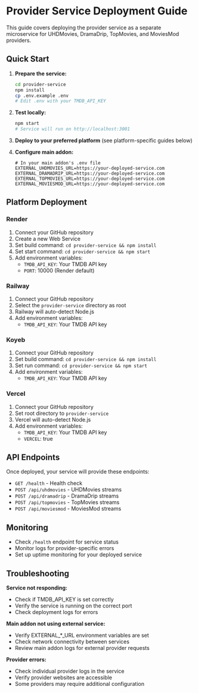 # Provider Service Deployment Guide

This guide covers deploying the provider service as a separate microservice for UHDMovies, DramaDrip, TopMovies, and MoviesMod providers.

## Quick Start

1. **Prepare the service:**
   ```bash
   cd provider-service
   npm install
   cp .env.example .env
   # Edit .env with your TMDB_API_KEY
   ```

2. **Test locally:**
   ```bash
   npm start
   # Service will run on http://localhost:3001
   ```

3. **Deploy to your preferred platform** (see platform-specific guides below)

4. **Configure main addon:**
   ```env
   # In your main addon's .env file
   EXTERNAL_UHDMOVIES_URL=https://your-deployed-service.com
   EXTERNAL_DRAMADRIP_URL=https://your-deployed-service.com
   EXTERNAL_TOPMOVIES_URL=https://your-deployed-service.com
   EXTERNAL_MOVIESMOD_URL=https://your-deployed-service.com
   ```

## Platform Deployment

### Render

1. Connect your GitHub repository
2. Create a new Web Service
3. Set build command: `cd provider-service && npm install`
4. Set start command: `cd provider-service && npm start`
5. Add environment variables:
   - `TMDB_API_KEY`: Your TMDB API key
   - `PORT`: 10000 (Render default)

### Railway

1. Connect your GitHub repository
2. Select the `provider-service` directory as root
3. Railway will auto-detect Node.js
4. Add environment variables:
   - `TMDB_API_KEY`: Your TMDB API key

### Koyeb

1. Connect your GitHub repository
2. Set build command: `cd provider-service && npm install`
3. Set run command: `cd provider-service && npm start`
4. Add environment variables:
   - `TMDB_API_KEY`: Your TMDB API key

### Vercel

1. Connect your GitHub repository
2. Set root directory to `provider-service`
3. Vercel will auto-detect Node.js
4. Add environment variables:
   - `TMDB_API_KEY`: Your TMDB API key
   - `VERCEL`: true

## API Endpoints

Once deployed, your service will provide these endpoints:

- `GET /health` - Health check
- `POST /api/uhdmovies` - UHDMovies streams
- `POST /api/dramadrip` - DramaDrip streams
- `POST /api/topmovies` - TopMovies streams
- `POST /api/moviesmod` - MoviesMod streams

## Monitoring

- Check `/health` endpoint for service status
- Monitor logs for provider-specific errors
- Set up uptime monitoring for your deployed service

## Troubleshooting

**Service not responding:**
- Check if TMDB_API_KEY is set correctly
- Verify the service is running on the correct port
- Check deployment logs for errors

**Main addon not using external service:**
- Verify EXTERNAL_*_URL environment variables are set
- Check network connectivity between services
- Review main addon logs for external provider requests

**Provider errors:**
- Check individual provider logs in the service
- Verify provider websites are accessible
- Some providers may require additional configuration